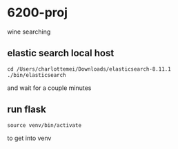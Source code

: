 # 6200-proj
wine searching

## elastic search local host
```
cd /Users/charlottemei/Downloads/elasticsearch-8.11.1
./bin/elasticsearch
```
and wait for a couple minutes

## run flask
```
source venv/bin/activate
```
to get into venv

```
